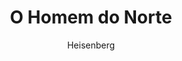 ---
layout: post
author: Heisenberg
category: Filmes
post_date: 2022-08-01
post_modified: 2022-08-01
title: O Homem do Norte
description: 'Baseado na obra de Shakespeare, Hamlet, e na lenda viking de Amelth. No ano de 914, o príncipe Amleth (Alexander Skarsgård) testemunha o brutal assassinato de seu pai, Horvendill (Ethan Hawke) por seu tio, Fjölnir (Claes Bang). O menino foge mas jura que voltará para vingar seu pai, salvar sua mãe e matar seu tio. Vinte anos depois conhece uma vidente que o lembra que é chegada a hora de cumprir sua promessa.'
poster_path: /8p9zXB7M78nZpm215zHfqpknMeM.jpg
tmdb_id: 639933
imdb_id: tt11138512
runtime: 137
release_date: 2022
genres:
  - Ação
  - Aventura
  - Fantasia
casts:
  - Alexander Skarsgård
  - Nicole Kidman
  - Claes Bang
  - Ethan Hawke
  - Anya Taylor-Joy
  - Gustav Lindh
crews:
  - Robert Eggers
trailer: 9SWnR2L6n0U
certification: 18
adult: false
vote_average: 7.2
vote_count: 2011
qualitys:
  - 1080p
  - 720p
audios:
  - Dual Áudio
  - Português
  - Inglês
extensions:
  - mkv
  - mp4
---